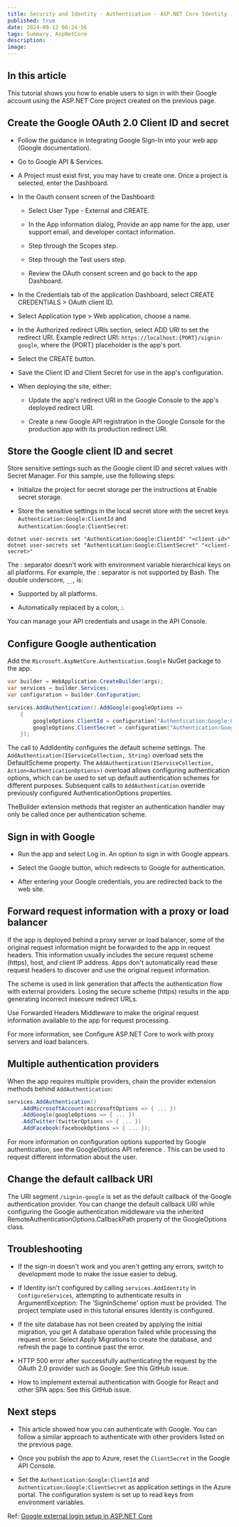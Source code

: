 ```yaml
---
title: Security and Identity - Authentication - ASP.NET Core Identity - External authentication providers - Google authentication
published: true
date: 2024-09-12 06:24:56
tags: Summary, AspNetCore
description:
image:
---
```


## In this article

This tutorial shows you how to enable users to sign in with their Google account using the ASP.NET Core project created on the previous page.

## Create the Google OAuth 2.0 Client ID and secret

- Follow the guidance in Integrating Google Sign-In into your web app (Google documentation).

- Go to Google API & Services.

- A Project must exist first, you may have to create one. Once a project is selected, enter the Dashboard.

- In the Oauth consent screen of the Dashboard:

  - Select User Type - External and CREATE.

  - In the App information dialog, Provide an app name for the app, user support email, and developer contact information.

  - Step through the Scopes step.

  - Step through the Test users step.

  - Review the OAuth consent screen and go back to the app Dashboard.

- In the Credentials tab of the application Dashboard, select CREATE CREDENTIALS > OAuth client ID.

- Select Application type > Web application, choose a name.

- In the Authorized redirect URIs section, select ADD URI to set the redirect URI. Example redirect URI: ```https://localhost:{PORT}/signin-google```, where the {PORT} placeholder is the app's port.

- Select the CREATE button.

- Save the Client ID and Client Secret for use in the app's configuration.

- When deploying the site, either:

  - Update the app's redirect URI in the Google Console to the app's deployed redirect URI.

  - Create a new Google API registration in the Google Console for the production app with its production redirect URI.

## Store the Google client ID and secret

Store sensitive settings such as the Google client ID and secret values with Secret Manager. For this sample, use the following steps:

- Initialize the project for secret storage per the instructions at Enable secret storage.

- Store the sensitive settings in the local secret store with the secret keys ```Authentication:Google:ClientId``` and ```Authentication:Google:ClientSecret```:

```dotnetcli
dotnet user-secrets set "Authentication:Google:ClientId" "<client-id>"
dotnet user-secrets set "Authentication:Google:ClientSecret" "<client-secret>"
```

The : separator doesn't work with environment variable hierarchical keys on all platforms. For example, the : separator is not supported by Bash. The double underscore, ```__```, is:

- Supported by all platforms.

- Automatically replaced by a colon, :.

You can manage your API credentials and usage in the API Console.

## Configure Google authentication

Add the ```Microsoft.AspNetCore.Authentication.Google``` NuGet package to the app.

```csharp
var builder = WebApplication.CreateBuilder(args);
var services = builder.Services;
var configuration = builder.Configuration;

services.AddAuthentication().AddGoogle(googleOptions =>
    {
        googleOptions.ClientId = configuration["Authentication:Google:ClientId"];
        googleOptions.ClientSecret = configuration["Authentication:Google:ClientSecret"];
    });
```

The call to AddIdentity configures the default scheme settings. The ```AddAuthentication(IServiceCollection, String)``` overload sets the DefaultScheme property. The ```AddAuthentication(IServiceCollection, Action<AuthenticationOptions>)``` overload allows configuring authentication options, which can be used to set up default authentication schemes for different purposes. Subsequent calls to ```AddAuthentication``` override previously configured AuthenticationOptions properties.

TheBuilder extension methods that register an authentication handler may only be called once per authentication scheme.

## Sign in with Google

- Run the app and select Log in. An option to sign in with Google appears.

- Select the Google button, which redirects to Google for authentication.

- After entering your Google credentials, you are redirected back to the web site.

## Forward request information with a proxy or load balancer

If the app is deployed behind a proxy server or load balancer, some of the original request information might be forwarded to the app in request headers. This information usually includes the secure request scheme (https), host, and client IP address. Apps don't automatically read these request headers to discover and use the original request information.

The scheme is used in link generation that affects the authentication flow with external providers. Losing the secure scheme (https) results in the app generating incorrect insecure redirect URLs.

Use Forwarded Headers Middleware to make the original request information available to the app for request processing.

For more information, see Configure ASP.NET Core to work with proxy servers and load balancers.

## Multiple authentication providers

When the app requires multiple providers, chain the provider extension methods behind ```AddAuthentication```:

```csharp
services.AddAuthentication()
    .AddMicrosoftAccount(microsoftOptions => { ... })
    .AddGoogle(googleOptions => { ... })
    .AddTwitter(twitterOptions => { ... })
    .AddFacebook(facebookOptions => { ... });
```

For more information on configuration options supported by Google authentication, see the GoogleOptions API reference . This can be used to request different information about the user.

## Change the default callback URI

The URI segment ```/signin-google``` is set as the default callback of the Google authentication provider. You can change the default callback URI while configuring the Google authentication middleware via the inherited RemoteAuthenticationOptions.CallbackPath property of the GoogleOptions class.

## Troubleshooting

- If the sign-in doesn't work and you aren't getting any errors, switch to development mode to make the issue easier to debug.

- If Identity isn't configured by calling ```services.AddIdentity``` in ```ConfigureServices```, attempting to authenticate results in ArgumentException: The 'SignInScheme' option must be provided. The project template used in this tutorial ensures Identity is configured.

- If the site database has not been created by applying the initial migration, you get A database operation failed while processing the request error. Select Apply Migrations to create the database, and refresh the page to continue past the error.

- HTTP 500 error after successfully authenticating the request by the OAuth 2.0 provider such as Google: See this GitHub issue.

- How to implement external authentication with Google for React and other SPA apps: See this GitHub issue.

## Next steps

- This article showed how you can authenticate with Google. You can follow a similar approach to authenticate with other providers listed on the previous page.

- Once you publish the app to Azure, reset the ```ClientSecret``` in the Google API Console.

- Set the ```Authentication:Google:ClientId``` and ```Authentication:Google:ClientSecret``` as application settings in the Azure portal. The configuration system is set up to read keys from environment variables.

Ref: [Google external login setup in ASP.NET Core](https://learn.microsoft.com/en-us/aspnet/core/security/authentication/social/google-logins?view=aspnetcore-8.0)